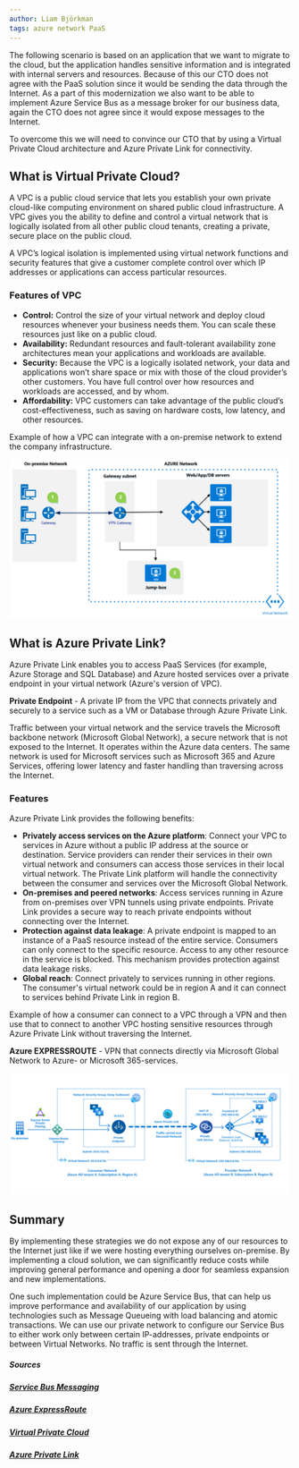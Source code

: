 ```yaml
---
author: Liam Björkman
tags: azure network PaaS
---
```


The following scenario is based on an application that we want to migrate to the cloud, but the application handles sensitive information and is integrated with internal servers and resources. Because of this our CTO does not agree with the PaaS solution since it would be sending the data through the Internet.  As a part of this modernization we also want to be able to implement Azure Service Bus as a message broker for our business data, again the CTO does not agree since it would expose messages to the Internet.

To overcome this we will need to convince our CTO that by using a Virtual Private Cloud architecture and Azure Private Link for connectivity.



## What is Virtual Private Cloud?

A VPC is a public cloud service that lets  you establish your own private cloud-like computing environment on shared public cloud infrastructure. A VPC gives you the ability to define and control a virtual network that is logically isolated from all other public cloud tenants, creating a private, secure place on the public cloud.

A VPC’s logical isolation is implemented using virtual network functions and security features that give a customer complete control over which IP addresses or applications can access particular resources.



### Features of VPC

- **Control:** Control the size of your virtual network and deploy cloud resources whenever your business needs them. You can scale these resources just like on a public cloud.
- **Availability:** Redundant resources and fault-tolerant availability zone architectures mean your applications and workloads are available.
- **Security:** Because the VPC is a logically isolated network, your data and applications won’t share space or mix with those of the cloud provider’s other customers. You have full control over how resources and workloads are accessed, and by whom.
- **Affordability:** VPC customers can take advantage of the public cloud’s cost-effectiveness, such as saving on hardware costs, low latency, and other resources.



Example of how a VPC can integrate with a on-premise network to extend the company infrastructure.

<img src="/img/vpc1.png">





## What is Azure Private Link?

Azure Private Link enables you to access PaaS Services (for example, Azure Storage and SQL Database) and Azure hosted services over a private endpoint in your virtual network (Azure's version of VPC).

**Private Endpoint** - A private IP from the VPC that connects privately and securely to a service such as a VM or Database through Azure Private Link.

Traffic between your virtual network and the service travels the Microsoft backbone network (Microsoft Global Network), a secure network that is not exposed to the Internet. It operates within the Azure data centers. The same network is used for Microsoft services such as Microsoft 365 and Azure Services, offering lower latency and faster handling than traversing across the Internet. 

### Features

Azure Private Link provides the following benefits:

- **Privately access services on the Azure platform**: Connect your VPC to services in Azure without a public IP address at the source or destination. Service providers can render their services in their own virtual network and consumers can access those services in their local virtual network. The Private Link platform will handle the connectivity between the consumer and services over the Microsoft Global Network.
- **On-premises and peered networks**: Access services running in Azure from on-premises over VPN tunnels using private endpoints. Private Link provides a secure way to reach private endpoints without connecting over the Internet.
- **Protection against data leakage**: A private endpoint is mapped to an instance of a PaaS resource instead of the entire service. Consumers can only connect to the specific resource. Access to any other resource in the service is blocked. This mechanism provides protection against data leakage risks.
- **Global reach**: Connect privately to services running in other regions. The consumer's virtual network could be in region A and it can connect to services behind Private Link in region B.

Example of how a consumer can connect to a VPC through a VPN and then use that to connect to another VPC hosting sensitive resources through Azure Private Link without traversing the Internet. 

**Azure EXPRESSROUTE** - VPN that connects directly via Microsoft Global Network to Azure- or Microsoft 365-services.

<img src="/img/vpc2.png">



## Summary

By implementing these strategies we do not expose any of our resources to the Internet just like if we were hosting everything ourselves on-premise. By implementing a cloud solution, we can significantly reduce costs while improving general performance and opening a door for seamless expansion and new implementations. 

One such implementation could be Azure Service Bus, that can help us improve performance and availability of our application by using technologies such as Message Queueing with load balancing and atomic transactions. We can use our private network to configure our Service Bus to either work only between certain IP-addresses, private endpoints or between Virtual Networks. No traffic is sent through the Internet.



##### Sources

##### [Service Bus Messaging](https://docs.microsoft.com/en-us/azure/service-bus-messaging/service-bus-messaging-overview)

##### [Azure ExpressRoute](https://docs.microsoft.com/en-ca/azure/expressroute/expressroute-introduction)

##### [Virtual Private Cloud](https://www.cloudflare.com/learning/cloud/what-is-a-virtual-private-cloud/)

##### [Azure Private Link](https://azure.microsoft.com/sv-se/services/private-link/#how-it-works)




